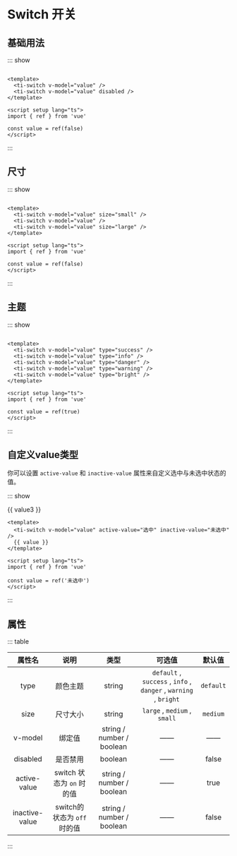 <script setup lang="ts">
import { ref } from 'vue'

const value = ref(false)
const value1 = ref(false)
const value2 = ref(true)
const value3 = ref('未选中')
</script>

<style lang="scss" scoped>
.example-switch {
    display: flex;
    align-items: center;
    & > * {
        margin-right: 10px;
    }
}
</style>

# Switch 开关

## 基础用法
::: show
<div class="example-switch">
  <ti-switch v-model="value" />
  <ti-switch v-model="value" disabled />
</div>

``` vue
<template>
  <ti-switch v-model="value" />
  <ti-switch v-model="value" disabled />
</template>

<script setup lang="ts">
import { ref } from 'vue'

const value = ref(false)
</script>
```
:::

## 尺寸
::: show
<div class="example-switch">
  <ti-switch v-model="value1" size="small" />
  <ti-switch v-model="value1" />
  <ti-switch v-model="value1" size="large" />
</div>

``` vue
<template>
  <ti-switch v-model="value" size="small" />
  <ti-switch v-model="value" />
  <ti-switch v-model="value" size="large" />
</template>

<script setup lang="ts">
import { ref } from 'vue'

const value = ref(false)
</script>
```
:::

## 主题

::: show
<div class="example-switch">
  <ti-switch v-model="value2" type="success" />
  <ti-switch v-model="value2" type="info" />
  <ti-switch v-model="value2" type="danger" />
  <ti-switch v-model="value2" type="warning" />
  <ti-switch v-model="value2" type="bright" />
</div>

``` vue
<template>
  <ti-switch v-model="value" type="success" />
  <ti-switch v-model="value" type="info" />
  <ti-switch v-model="value" type="danger" />
  <ti-switch v-model="value" type="warning" />
  <ti-switch v-model="value" type="bright" />
</template>

<script setup lang="ts">
import { ref } from 'vue'

const value = ref(true)
</script>
```
:::

## 自定义value类型
你可以设置 `active-value` 和 `inactive-value` 属性来自定义选中与未选中状态的值。

::: show
<div class="example-switch">
  <ti-switch v-model="value3" active-value="选中" inactive-value="未选中" />
  {{ value3 }}
</div>

``` vue
<template>
  <ti-switch v-model="value" active-value="选中" inactive-value="未选中" />
  {{ value }}
</template>

<script setup lang="ts">
import { ref } from 'vue'

const value = ref('未选中')
</script>
```
:::

## 属性

::: table

| 属性名  | 说明  | 类型 | 可选值 | 默认值 |
| :----: | :----: | :----: | :----: | :----: |
| type  | 颜色主题 | string | `default` , `success` , `info` , `danger` , `warning` , `bright` | `default` |
| size  | 尺寸大小 | string | `large` , `medium` , `small` | `medium` |
| v-model | 绑定值 | string / number / boolean | —— | —— |
| disabled | 是否禁用 | boolean | —— | false |
| active-value | switch 状态为 `on` 时的值 | string / number / boolean | —— | true |
| inactive-value | switch的状态为 `off` 时的值 | string / number / boolean | —— | false |

:::